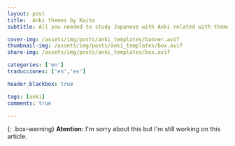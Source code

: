 ```yaml
---
layout: post
title:  Anki themes by Kaito
subtitle: All you needed to study Japanese with Anki related with themes

cover-img: /assets/img/posts/anki_templates/banner.avif
thumbnail-img: /assets/img/posts/anki_templates/box.avif
share-img: /assets/img/posts/anki_templates/box.avif

categories: ['en']
traducciones: ['en','es']

header_blackbox: true

tags: [anki]
comments: true

---
```


{: .box-warning}
**Atention:** I'm sorry about this but I'm still working on this article.